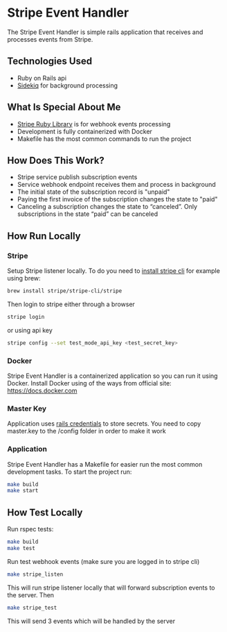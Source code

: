 # Stripe Event Handler

The Stripe Event Handler is simple rails application that receives and processes events from Stripe.

## Technologies Used

* Ruby on Rails api
* [Sidekiq](https://sidekiq.org) for background processing

## What Is Special About Me

* [Stripe Ruby Library](https://github.com/stripe/stripe-ruby) is for webhook events processing
* Development is fully containerized with Docker
* Makefile has the most common commands to run the project

## How Does This Work?

* Stripe service publish subscription events
* Service webhook endpoint receives them and process in background
* The initial state of the subscription record is "unpaid"
* Paying the first invoice of the subscription changes the state to "paid"
* Canceling a subscription changes the state to “canceled”. Only subscriptions in the state “paid” can be canceled

## How Run Locally

### Stripe
Setup Stripe listener locally. To do you need to [install stripe cli](https://docs.stripe.com/stripe-cli) for example using brew:
```bash
brew install stripe/stripe-cli/stripe
```
Then login to stripe either through a browser
```bash
stripe login
```
or using api key
```bash
stripe config --set test_mode_api_key <test_secret_key>
```

### Docker
Stripe Event Handler is a containerized application so you can run it using Docker. Install Docker using of the ways from official site: https://docs.docker.com

### Master Key
Application uses [rails credentials](https://edgeguides.rubyonrails.org/security.html#custom-credentials) to store secrets. You need to copy master.key to the /config folder in order to make it work

### Application
Stripe Event Handler has a Makefile for easier run the most common development tasks. To start the project run:
```bash
make build
make start
```

## How Test Locally
Run rspec tests:
```bash
make build
make test
```
Run test webhook events (make sure you are logged in to stripe cli)
```bash
make stripe_listen
```
This will run stripe listener locally that will forward subscription events to the server. Then
```bash
make stripe_test
```
This will send 3 events which will be handled by the server
